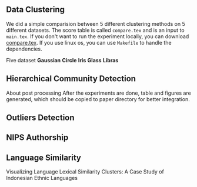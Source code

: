 

## Data Clustering
We did a simple comparision between 5 different clustering methods on 5 different datasets. 
The score table is called `compare.tex` and is an input to `main.tex`. If you don't want to run the experiment locally,
you can download [compare.tex](http://data-visualization.leidenschaft.cn/research/info-clustering/code/utility/compare.tex).
If you use linux os, you can use `Makefile` to handle the dependencies.

Five dataset
**Gaussian** **Circle** **Iris** **Glass** **Libras**

## Hierarchical Community Detection

About post processing
After the experiments are done, table and figures are generated, which should
be copied to paper directory for better integration.

## Outliers Detection

## NIPS Authorship

## Language Similarity
Visualizing Language Lexical Similarity Clusters: A Case Study of Indonesian Ethnic Languages